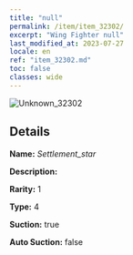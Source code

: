 ```yaml
---
title: "null"
permalink: /item/item_32302/
excerpt: "Wing Fighter null"
last_modified_at: 2023-07-27
locale: en
ref: "item_32302.md"
toc: false
classes: wide
---
```



 ![Unknown_32302](/images/item/Settlement_star_p.png)



## Details

 **Name:** *Settlement_star* 

 **Description:** 

 **Rarity:** 1 

 **Type:** 4 

 **Suction:** true 

 **Auto Suction:** false 



